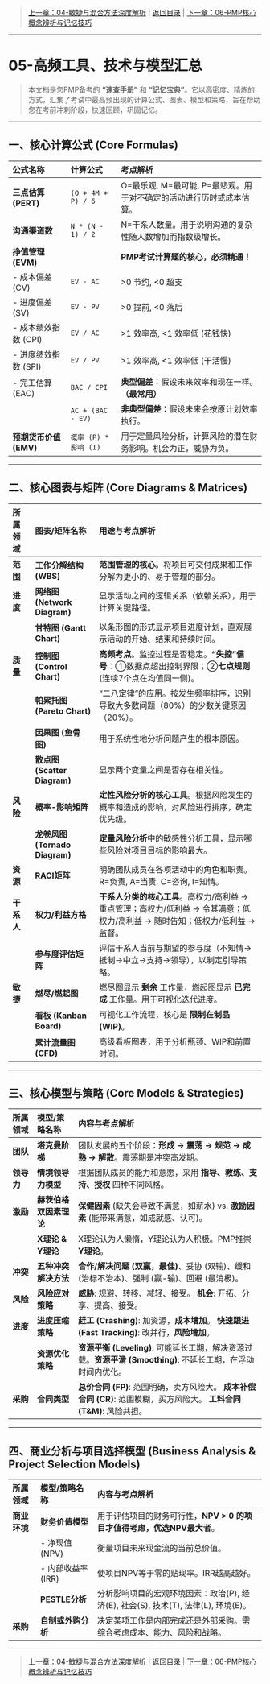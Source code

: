 > [上一章：04-敏捷与混合方法深度解析](04-敏捷与混合方法深度解析.md) | [返回目录](../README.md) | [下一章：06-PMP核心概念辨析与记忆技巧](06-PMP核心概念辨析与记忆技巧.md)

---
# 05-高频工具、技术与模型汇总

> 本文档是您PMP备考的 **“速查手册”** 和 **“记忆宝典”**。它以高密度、精炼的方式，汇集了考试中最高频出现的计算公式、图表、模型和策略，旨在帮助您在考前冲刺阶段，快速回顾，巩固记忆。

---

## 一、核心计算公式 (Core Formulas)

| 公式名称 | 计算公式 | 考点解析 |
| :--- | :--- | :--- |
| **三点估算 (PERT)** | `(O + 4M + P) / 6` | O=最乐观, M=最可能, P=最悲观。用于对不确定的活动进行历时或成本估算。 |
| **沟通渠道数** | `N * (N - 1) / 2` | N=干系人数量。用于说明沟通的复杂性随人数增加而指数级增长。 |
| **挣值管理 (EVM)** | | **PMP考试计算题的核心，必须精通！** |
| - 成本偏差 (CV) | `EV - AC` | >0 节约, <0 超支 |
| - 进度偏差 (SV) | `EV - PV` | >0 提前, <0 落后 |
| - 成本绩效指数 (CPI) | `EV / AC` | >1 效率高, <1 效率低 (花钱快) |
| - 进度绩效指数 (SPI) | `EV / PV` | >1 效率高, <1 效率低 (干活慢) |
| - 完工估算 (EAC) | `BAC / CPI` | **典型偏差**：假设未来效率和现在一样。**（最常用）** |
| | `AC + (BAC - EV)` | **非典型偏差**：假设未来会按原计划效率执行。 |
| **预期货币价值 (EMV)** | `概率 (P) * 影响 (I)` | 用于定量风险分析，计算风险的潜在财务影响。机会为正，威胁为负。 |

---

## 二、核心图表与矩阵 (Core Diagrams & Matrices)

| 所属领域 | 图表/矩阵名称 | 用途与考点解析 |
| :--- | :--- | :--- |
| **范围** | **工作分解结构 (WBS)** | **范围管理的核心**。将项目可交付成果和工作分解为更小的、易于管理的部分。 |
| **进度** | **网络图 (Network Diagram)** | 显示活动之间的逻辑关系（依赖关系），用于计算关键路径。 |
| | **甘特图 (Gantt Chart)** | 以条形图的形式显示项目进度计划，直观展示活动的开始、结束和持续时间。 |
| **质量** | **控制图 (Control Chart)** | **高频考点**。监控过程是否稳定。**“失控”信号**：①数据点超出控制界限；②**七点规则** (连续7个点在均值同一侧)。 |
| | **帕累托图 (Pareto Chart)** | “二八定律”的应用。按发生频率排序，识别导致大多数问题（80%）的少数关键原因（20%）。 |
| | **因果图 (鱼骨图)** | 用于系统性地分析问题产生的根本原因。 |
| | **散点图 (Scatter Diagram)** | 显示两个变量之间是否存在相关性。 |
| **风险** | **概率-影响矩阵** | **定性风险分析的核心工具**。根据风险发生的概率和造成的影响，对风险进行排序，确定优先级。 |
| | **龙卷风图 (Tornado Diagram)** | **定量风险分析**中的敏感性分析工具，显示哪些风险对项目目标的影响最大。 |
| **资源** | **RACI矩阵** | 明确团队成员在各项活动中的角色和职责。R=负责, A=当责, C=咨询, I=知情。 |
| **干系人** | **权力/利益方格** | **干系人分类的核心工具**。高权力/高利益 -> 重点管理；高权力/低利益 -> 令其满意；低权力/高利益 -> 随时告知；低权力/低利益 -> 监督。 |
| | **参与度评估矩阵** | 评估干系人当前与期望的参与度（不知情->抵制->中立->支持->领导），以制定引导策略。 |
| **敏捷** | **燃尽/燃起图** | 燃尽图显示 **剩余** 工作量，燃起图显示 **已完成** 工作量。用于可视化迭代进度。 |
| | **看板 (Kanban Board)** | 可视化工作流程，核心是 **限制在制品 (WIP)**。 |
| | **累计流量图 (CFD)** | 高级看板图表，用于分析瓶颈、WIP和前置时间。 |

---

## 三、核心模型与策略 (Core Models & Strategies)

| 所属领域 | 模型/策略名称 | 内容与考点解析 |
| :--- | :--- | :--- |
| **团队** | **塔克曼阶梯** | 团队发展的五个阶段：**形成 -> 震荡 -> 规范 -> 成熟 -> 解散**。震荡期是冲突高发期。 |
| **领导力** | **情境领导力模型** | 根据团队成员的能力和意愿，采用 **指导、教练、支持、授权** 四种不同风格。 |
| **激励** | **赫茨伯格双因素理论** | **保健因素** (缺失会导致不满意，如薪水) vs. **激励因素** (能带来满意，如成就感、认可)。 |
| | **X理论 & Y理论** | X理论认为人懒惰，Y理论认为人积极。PMP推崇 **Y理论**。 |
| **冲突** | **五种冲突解决方法** | **合作/解决问题 (双赢，最佳)**、妥协 (双输)、缓和 (治标不治本)、强制 (赢-输)、回避 (最消极)。 |
| **风险** | **风险应对策略** | **威胁**: 规避、转移、减轻、接受。 **机会**: 开拓、分享、提高、接受。 |
| **进度** | **进度压缩策略** | **赶工 (Crashing)**: 加资源，**成本增加**。 **快速跟进 (Fast Tracking)**: 改并行，**风险增加**。 |
| | **资源优化策略** | **资源平衡 (Leveling)**: 可能延长工期，解决资源过载。**资源平滑 (Smoothing)**: 不延长工期，在浮动时间内优化。 |
| **采购** | **合同类型** | **总价合同 (FP)**: 范围明确，卖方风险大。 **成本补偿合同 (CR)**: 范围模糊，买方风险大。 **工料合同 (T&M)**: 风险共担。 |

---

## 四、商业分析与项目选择模型 (Business Analysis & Project Selection Models)

| 所属领域 | 模型/策略名称 | 内容与考点解析 |
| :--- | :--- | :--- |
| **商业环境** | **财务价值模型** | 用于评估项目的财务可行性，**NPV > 0 的项目才值得考虑，优选NPV最大者**。 |
| | - 净现值 (NPV) | 衡量项目未来现金流的当前总价值。 |
| | - 内部收益率 (IRR) | 使项目NPV等于零的贴现率。IRR越高越好。 |
| | **PESTLE分析** | 分析影响项目的宏观环境因素：政治(P), 经济(E), 社会(S), 技术(T), 法律(L), 环境(E)。 |
| **采购** | **自制或外购分析** | 决定某项工作是内部完成还是外部采购。需综合考虑成本、能力、风险和战略。 |

---
> [上一章：04-敏捷与混合方法深度解析](04-敏捷与混合方法深度解析.md) | [返回目录](../README.md) | [下一章：06-PMP核心概念辨析与记忆技巧](06-PMP核心概念辨析与记忆技巧.md)
